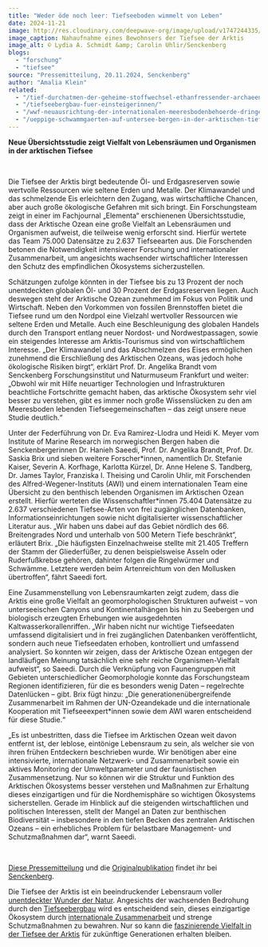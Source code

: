 ```yaml
---
title: "Weder öde noch leer: Tiefseeboden wimmelt von Leben"
date: 2024-11-21
image: http://res.cloudinary.com/deepwave-org/image/upload/v1747244335/deepwave.org/Tiefsee-Lebewesen_Senckenberg_Arktis.jpg
image_caption: Nahaufnahme eines Bewohnsers der Tiefsee der Arktis
image_alt: © Lydia A. Schmidt &amp; Carolin Uhlir/Senckenberg
blogs: 
  - "forschung"
  - "tiefsee"
source: "Pressemitteilung, 20.11.2024, Senckenberg"
author: "Amalia Klein"
related: 
  - "/tief-durchatmen-der-geheime-stoffwechsel-ethanfressender-archaeen-anaerobe-oxidation/"
  - "/tiefseebergbau-fuer-einsteigerinnen/"
  - "/wwf-neuausrichtung-der-internationalen-meeresbodenbehoerde-dringend-notwendig/"
  - "/ueppige-schwammgaerten-auf-untersee-bergen-in-der-arktischen-tiefsee-entdeckt/"
---
```


**Neue Übersichtsstudie zeigt Vielfalt von Lebensräumen und Organismen in der arktischen Tiefsee**

 

Die Tiefsee der Arktis birgt bedeutende Öl- und Erdgasreserven sowie wertvolle Ressourcen wie seltene Erden und Metalle. Der Klimawandel und das schmelzende Eis erleichtern den Zugang, was wirtschaftliche Chancen, aber auch große ökologische Gefahren mit sich bringt. Ein Forschungsteam zeigt in einer im Fachjournal „Elementa“ erschienenen Übersichtsstudie, dass der Arktische Ozean eine große Vielfalt an Lebensräumen und Organismen aufweist, die teilweise wenig erforscht sind. Hierfür wertete das Team 75.000 Datensätze zu 2.637 Tiefseearten aus. Die Forschenden betonen die Notwendigkeit intensiverer Forschung und internationaler Zusammenarbeit, um angesichts wachsender wirtschaftlicher Interessen den Schutz des empfindlichen Ökosystems sicherzustellen.

Schätzungen zufolge könnten in der Tiefsee bis zu 13 Prozent der noch unentdeckten globalen Öl- und 30 Prozent der Erdgasreserven liegen. Auch deswegen steht der Arktische Ozean zunehmend im Fokus von Politik und Wirtschaft. Neben den Vorkommen von fossilen Brennstoffen bietet die Tiefsee rund um den Nordpol eine Vielzahl wertvoller Ressourcen wie seltene Erden und Metalle. Auch eine Beschleunigung des globalen Handels durch den Transport entlang neuer Nordost- und Nordwestpassagen, sowie ein steigendes Interesse am Arktis-Tourismus sind von wirtschaftlichem Interesse. „Der Klimawandel und das Abschmelzen des Eises ermöglichen zunehmend die Erschließung des Arktischen Ozeans, was jedoch hohe ökologische Risiken birgt“, erklärt Prof. Dr. Angelika Brandt vom Senckenberg Forschungsinstitut und Naturmuseum Frankfurt und weiter: „Obwohl wir mit Hilfe neuartiger Technologien und Infrastrukturen beachtliche Fortschritte gemacht haben, das arktische Ökosystem sehr viel besser zu verstehen, gibt es immer noch große Wissenslücken zu den am Meeresboden lebenden Tiefseegemeinschaften – das zeigt unsere neue Studie deutlich.“

Unter der Federführung von Dr. Eva Ramirez-Llodra und Heidi K. Meyer vom Institute of Marine Research im norwegischen Bergen haben die Senckenbergerinnen Dr. Hanieh Saeedi, Prof. Dr. Angelika Brandt, Prof. Dr. Saskia Brix und sieben weitere Forscher\*innen, namentlich Dr. Stefanie Kaiser, Severin A. Korfhage, Karlotta Kürzel, Dr. Anne Helene S. Tandberg, Dr. James Taylor, Franziska I. Theising und Carolin Uhlir, mit Forschenden des Alfred-Wegener-Instituts (AWI) und einem internationalen Team eine Übersicht zu den benthisch lebenden Organismen im Arktischen Ozean erstellt. Hierfür werteten die Wissenschaftler\*innen 75.404 Datensätze zu 2.637 verschiedenen Tiefsee-Arten von frei zugänglichen Datenbanken, Informationseinrichtungen sowie nicht digitalisierter wissenschaftlicher Literatur aus. „Wir haben uns dabei auf das Gebiet nördlich des 66. Breitengrades Nord und unterhalb von 500 Metern Tiefe beschränkt“, erläutert Brix. „Die häufigsten Einzelnachweise stellte mit 21.405 Treffern der Stamm der Gliederfüßer, zu denen beispielsweise Asseln oder Ruderfußkrebse gehören, dahinter folgen die Ringelwürmer und Schwämme. Letztere werden beim Artenreichtum von den Mollusken übertroffen“, fährt Saeedi fort.

Eine Zusammenstellung von Lebensraumkarten zeigt zudem, dass die Arktis eine große Vielfalt an geomorphologischen Strukturen aufweist – von unterseeischen Canyons und Kontinentalhängen bis hin zu Seebergen und biologisch erzeugten Erhebungen wie ausgedehnten Kaltwasserkorallenriffen. „Wir haben nicht nur wichtige Tiefseedaten umfassend digitalisiert und in frei zugänglichen Datenbanken veröffentlicht, sondern auch neue Tiefseedaten erhoben, kontrolliert und umfassend analysiert. So konnten wir zeigen, dass der Arktische Ozean entgegen der landläufigen Meinung tatsächlich eine sehr reiche Organismen-Vielfalt aufweist“, so Saeedi. Durch die Verknüpfung von Faunengruppen mit Gebieten unterschiedlicher Geomorphologie konnte das Forschungsteam Regionen identifizieren, für die es besonders wenig Daten – regelrechte Datenlücken – gibt. Brix fügt hinzu: „Die generationenübergreifende Zusammenarbeit im Rahmen der UN-Ozeandekade und die internationale Kooperation mit Tiefseeexpert\*innen sowie dem AWI waren entscheidend für diese Studie.“

„Es ist unbestritten, dass die Tiefsee im Arktischen Ozean weit davon entfernt ist, der leblose, eintönige Lebensraum zu sein, als welcher sie von ihren frühen Entdeckern beschrieben wurde. Wir benötigen aber eine intensivierte, internationale Netzwerk- und Zusammenarbeit sowie ein aktives Monitoring der Umweltparameter und der faunistischen Zusammensetzung. Nur so können wir die Struktur und Funktion des Arktischen Ökosystems besser verstehen und Maßnahmen zur Erhaltung dieses einzigartigen und für die Nordhemisphäre so wichtigen Ökosystems sicherstellen. Gerade im Hinblick auf die steigenden wirtschaftlichen und politischen Interessen, stellt der Mangel an Daten zur benthischen Biodiversität – insbesondere in den tiefen Becken des zentralen Arktischen Ozeans – ein erhebliches Problem für belastbare Management- und Schutzmaßnahmen dar“, warnt Saeedi.

 

[Diese Pressemitteilung](https://www.senckenberg.de/de/pressemeldungen/weder-oede-noch-leer-tiefseeboden-wimmelt-von-leben/) und die [Originalpublikation](https://online.ucpress.edu/elementa/article/12/1/00140/203384/The-emerging-picture-of-a-diverse-deep-Arctic) findet ihr bei [Senckenberg](https://www.senckenberg.de/).

Die Tiefsee der Arktis ist ein beeindruckender Lebensraum voller [unentdeckter Wunder der Natur](https://www.deepwave.org/tief-durchatmen-der-geheime-stoffwechsel-ethanfressender-archaeen-anaerobe-oxidation/). Angesichts der wachsenden Bedrohung durch den [Tiefseebergbau](https://www.deepwave.org/tiefseebergbau-fuer-einsteigerinnen/) wird es entscheidend sein, dieses einzigartige Ökosystem durch [internationale Zusammenarbeit](https://www.deepwave.org/wwf-neuausrichtung-der-internationalen-meeresbodenbehoerde-dringend-notwendig/) und strenge Schutzmaßnahmen zu bewahren. Nur so kann die [faszinierende Vielfalt in der Tiefsee der Arktis](https://www.deepwave.org/ueppige-schwammgaerten-auf-untersee-bergen-in-der-arktischen-tiefsee-entdeckt/) für zukünftige Generationen erhalten bleiben.
